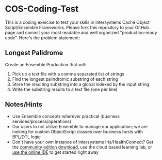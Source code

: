 # COS-Coding-Test

This is a coding exercise to test your skills in Intersystems Caché Object Script/Ensemble Frameworks. Please fork this repository to your GitHub page and commit your most readable and well organized "production-ready code". Here's the problem statement:

## Longest Palidrome

Create an Ensemble Production that will:
  1. Pick up a text file with a comma separated list of strings
  2. Find the longest palindromic substring of each string
  3. Store the resulting substring into a global indexed by the input string
  4. Write the substring results to a text file (one per line)
  
## Notes/Hints
* Use Ensemble concepts wherever practical (business services/process/operations)
* Our users to not utilize Ensemble to manage our application; we are looking for custom ObjectScript classes over business hosts with BPL/DTL logic 
* Don't have your own instance of Intersystems Iris/HealthConnect? Get the [community edition download](https://www.intersystems.com/developing-with-intersystems-iris/), use the cloud based learning lab, or [use the online IDE](https://www.intersystems.com/try-intersystems-iris-for-free/?source=Developer_Button) to get started right away
